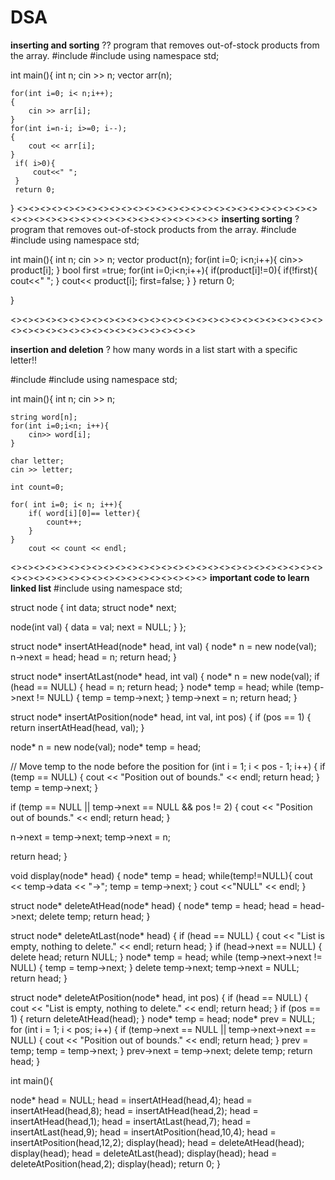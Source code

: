 # DSA
**inserting and sorting**
?? program that removes out-of-stock products from the array.
#include<iostream>
#include<vector>
using namespace std;

int main(){
    int n;
    cin >> n;
    vector<char> arr(n);
    
    for(int i=0; i< n;i++);
    {
        cin >> arr[i];
    }
    for(int i=n-i; i>=0; i--);
    {
        cout << arr[i];
    }
     if( i>0){
         cout<<" ";
     }
     return 0;
}
<><><><><><><><><><><><><><><><><><><><><><><><><><><><><><><><><><><><><><><><><><><><>
**inserting sorting**
? program that removes out-of-stock products from the array.
#include<iostream>
#include<vector>
using namespace std;

int main(){
    int n;
    cin >> n;
    vector<int> product(n);
    for(int i=0; i<n;i++){
        cin>> product[i];
    }
    bool first =true;
    for(int i=0;i<n;i++){
        if(product[i]!=0){
            if(!first){
                cout<<" ";
            }
            cout<< product[i];
            first=false;
        }
    }
    return 0;
    
}

<><><><><><><><><><><><><><><><><><><><><><><><><><><><><><><><><><><><><><><><><><><>

**insertion and deletion**
? how many words in a list start with a specific letter!!


#include<iostream>
#include<string>
using namespace std;

int main(){
    int n;
    cin >> n;
    
    string word[n];
    for(int i=0;i<n; i++){
        cin>> word[i];
    }
    
    char letter;
    cin >> letter;
    
    int count=0;
    
    for( int i=0; i< n; i++){
        if( word[i][0]== letter){
            count++;
        }
    }
        cout << count << endl;



<><><><><><><><><><><><><><><><><><><><><><><><><><><><><><><><><><><><><><><><><><><><>
**important code to learn linked list**
#include<iostream>
using namespace std;

struct node
{
int data;
struct node* next;

node(int val)
{
data = val;
next = NULL;
}
};

struct node* insertAtHead(node* head, int val) {
node* n = new node(val);
n->next = head;
head = n;
return head;
}

struct node* insertAtLast(node* head, int val) {
node* n = new node(val);
if (head == NULL) {
head = n;
return head;
}
node* temp = head;
while (temp->next != NULL) {
temp = temp->next;
}
temp->next = n;
return head;
}

struct node* insertAtPosition(node* head, int val, int pos) {
if (pos == 1) {
return insertAtHead(head, val);
}

node* n = new node(val);
node* temp = head;

// Move temp to the node before the position
for (int i = 1; i < pos - 1; i++) {
if (temp == NULL) {
cout << "Position out of bounds." << endl;
return head;
}
temp = temp->next;
}

if (temp == NULL || temp->next == NULL && pos != 2) {
cout << "Position out of bounds." << endl;
return head;
}

n->next = temp->next;
temp->next = n;

return head;
}

void display(node* head)
{
node* temp = head;
while(temp!=NULL){
cout << temp->data << "->";
temp = temp->next;
}
cout <<"NULL" << endl;
}

struct node* deleteAtHead(node* head)
{
node* temp = head;
head = head->next;
delete temp;
return head;
}

struct node* deleteAtLast(node* head) {
if (head == NULL) {
cout << "List is empty, nothing to delete." << endl;
return head;
}
if (head->next == NULL) {
delete head;
return NULL;
}
node* temp = head;
while (temp->next->next != NULL) {
temp = temp->next;
}
delete temp->next;
temp->next = NULL;
return head;
}

struct node* deleteAtPosition(node* head, int pos) {
if (head == NULL) {
cout << "List is empty, nothing to delete." << endl;
return head;
}
if (pos == 1) {
return deleteAtHead(head);
}
node* temp = head;
node* prev = NULL;
for (int i = 1; i < pos; i++) {
if (temp->next == NULL || temp->next->next == NULL) {
cout << "Position out of bounds." << endl;
return head;
}
prev = temp;
temp = temp->next;
}
prev->next = temp->next;
delete temp;
return head;
}


int main(){

node* head = NULL;
head = insertAtHead(head,4);
head = insertAtHead(head,8);
head = insertAtHead(head,2);
head = insertAtHead(head,1);
head = insertAtLast(head,7);
head = insertAtLast(head,9);
head = insertAtPosition(head,10,4);
head = insertAtPosition(head,12,2);
display(head);
head = deleteAtHead(head);
display(head);
head = deleteAtLast(head);
display(head);
head = deleteAtPosition(head,2);
display(head);
return 0;
}
